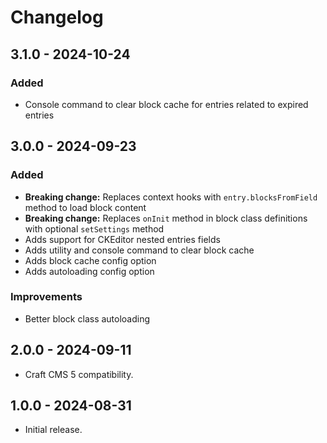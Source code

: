 # Changelog

## 3.1.0 - 2024-10-24

### Added

- Console command to clear block cache for entries related to expired entries

## 3.0.0 - 2024-09-23

### Added

- **Breaking change:** Replaces context hooks with `entry.blocksFromField` method to load block content
- **Breaking change:** Replaces `onInit` method in block class definitions with optional `setSettings` method
- Adds support for CKEditor nested entries fields
- Adds utility and console command to clear block cache 
- Adds block cache config option
- Adds autoloading config option

### Improvements

- Better block class autoloading

## 2.0.0 - 2024-09-11

- Craft CMS 5 compatibility.

## 1.0.0 - 2024-08-31

- Initial release.
